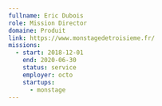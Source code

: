 ```yaml
---
fullname: Eric Dubois
role: Mission Director
domaine: Produit
link: https://www.monstagedetroisieme.fr/
missions:
  - start: 2018-12-01
    end: 2020-06-30
    status: service
    employer: octo
    startups:
      - monstage
---
```

